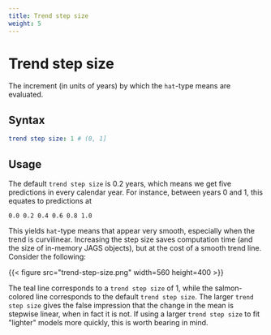 ```yaml
---
title: Trend step size
weight: 5
---
```


# Trend step size
The increment (in units of years) by which the `hat`-type means are evaluated.

## Syntax
```yml
trend step size: 1 # (0, 1]
```

## Usage
The default `trend step size` is 0.2 years, which means we get five predictions in every calendar year. For instance, between years 0 and 1, this equates to predictions at <!-- could be a bit confusing since you have 6 predictions below, not 5 as above, but I get why -->

    0.0 0.2 0.4 0.6 0.8 1.0

This yields `hat`-type means that appear very smooth, especially when the trend is curvilinear. Increasing the step size saves computation time (and the size of in-memory JAGS objects), but at the cost of a smooth trend line. Consider the following:

{{< figure src="trend-step-size.png" width=560 height=400 >}}

The teal line corresponds to a `trend step size` of 1, while the salmon-colored line corresponds to the default `trend step size`. The larger `trend step size` gives the false impression that the change in the mean is stepwise linear, when in fact it is not. If using a larger `trend step size` to fit "lighter" models more quickly, this is worth bearing in mind.

<!-- library(tidyverse)
library(hrbrthemes)

increment <- 0.2
d_raw <- tibble(x = seq(0, 5, increment)) %>% 
  mutate(mu = boot::inv.logit(-0.5 + -1 * x),
         `trend step size` = increment)
d <- d_raw %>% 
  bind_rows(d_raw %>% filter(x %% 1 == 0) %>% mutate(`trend step size` = 1))

ggplot(d) +
  geom_line(aes(x = x, y = mu, color = factor(`trend step size`)), size = 0.8) +
  theme_ipsum_rc(
    grid = "Y", base_size = 16, axis_title_size = 18, strip_text_size = 18
  ) +
  labs(x = expression(x), y = expression(italic(mu))) +
  theme(axis.title.y = element_text(angle = 0)) +
  guides(color = "none")
ggsave('docs/website/content/docs/1-guide/b-config-files/block-extras/trend-step-size.png',
       width = 7, height = 5) -->
